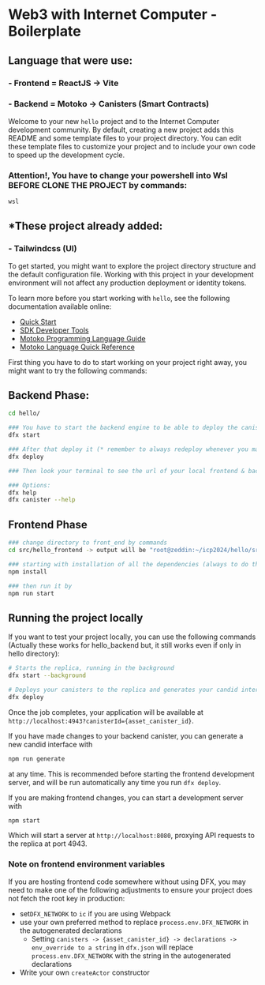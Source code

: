 # Web3 with Internet Computer - Boilerplate
## Language that were use:
### - Frontend = ReactJS -> Vite
### - Backend = Motoko -> Canisters (Smart Contracts)


Welcome to your new `hello` project and to the Internet Computer development community. By default, creating a new project adds this README and some template files to your project directory. You can edit these template files to customize your project and to include your own code to speed up the development cycle.

### Attention!, You have to change your powershell into Wsl BEFORE CLONE THE PROJECT by commands:
```bash
wsl
```

## *These project already added:
### - Tailwindcss (UI)

To get started, you might want to explore the project directory structure and the default configuration file. Working with this project in your development environment will not affect any production deployment or identity tokens.

To learn more before you start working with `hello`, see the following documentation available online:

- [Quick Start](https://internetcomputer.org/docs/current/developer-docs/setup/deploy-locally)
- [SDK Developer Tools](https://internetcomputer.org/docs/current/developer-docs/setup/install)
- [Motoko Programming Language Guide](https://internetcomputer.org/docs/current/motoko/main/motoko)
- [Motoko Language Quick Reference](https://internetcomputer.org/docs/current/motoko/main/language-manual)

First thing you have to do to start working on your project right away, you might want to try the following commands:

## Backend Phase:
```bash
cd hello/

### You have to start the backend engine to be able to deploy the canisters by commands:
dfx start

### After that deploy it (* remember to always redeploy whenever you make a changes in your motoko file!):
dfx deploy

### Then look your terminal to see the url of your local frontend & backend web page

### Options:
dfx help
dfx canister --help
```

## Frontend Phase
```bash
### change directory to front_end by commands
cd src/hello_frontend -> output will be "root@zeddin:~/icp2024/hello/src/hello_frontend#"

### starting with installation of all the dependencies (always to do that after you clone these project):
npm install

### then run it by
npm run start
```


## Running the project locally

If you want to test your project locally, you can use the following commands (Actually these works for hello_backend but, it still works even if only in hello directory):

```bash
# Starts the replica, running in the background
dfx start --background

# Deploys your canisters to the replica and generates your candid interface
dfx deploy
```



Once the job completes, your application will be available at `http://localhost:4943?canisterId={asset_canister_id}`.

If you have made changes to your backend canister, you can generate a new candid interface with

```bash
npm run generate
```

at any time. This is recommended before starting the frontend development server, and will be run automatically any time you run `dfx deploy`.

If you are making frontend changes, you can start a development server with

```bash
npm start
```

Which will start a server at `http://localhost:8080`, proxying API requests to the replica at port 4943.

### Note on frontend environment variables

If you are hosting frontend code somewhere without using DFX, you may need to make one of the following adjustments to ensure your project does not fetch the root key in production:

- set`DFX_NETWORK` to `ic` if you are using Webpack
- use your own preferred method to replace `process.env.DFX_NETWORK` in the autogenerated declarations
  - Setting `canisters -> {asset_canister_id} -> declarations -> env_override to a string` in `dfx.json` will replace `process.env.DFX_NETWORK` with the string in the autogenerated declarations
- Write your own `createActor` constructor
